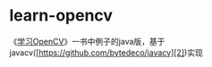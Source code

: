 # learn-opencv
《[学习OpenCV][1]》一书中例子的java版，基于javacv([https://github.com/bytedeco/javacv][2])实现


  [1]: https://book.douban.com/subject/4033320/
  [2]: https://github.com/bytedeco/javacv
